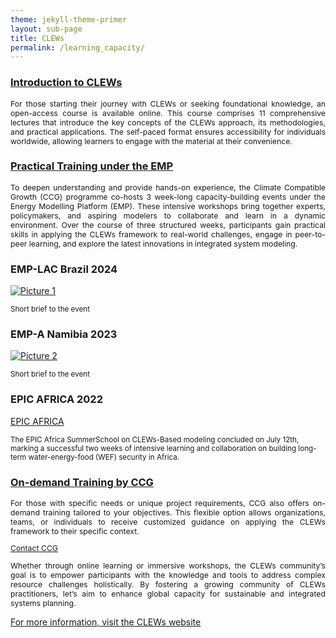 ```yaml
---
theme: jekyll-theme-primer
layout: sub-page
title: CLEWs
permalink: /learning_capacity/
---
```

<!-- [jekyll-organization]: https://github.com/jekyll

This is the base Jekyll theme. You can find out more info about customizing your Jekyll theme, as well as basic Jekyll usage documentation at [jekyllrb.com](https://jekyllrb.com/)

You can find the source code for Minima at GitHub:
[jekyll][jekyll-organization] /
[minima](https://github.com/jekyll/minima)

You can find the source code for Jekyll at GitHub:
[jekyll][jekyll-organization] /
[jekyll](https://github.com/jekyll/jekyll) -->

<!-- <div class="container-lg p-responsive py-4 py-lg-6 my-xl-4 text-center">
    <h1 class="alt-h1 mb-2 text-white">About CLEWs</h1>
</div> -->
<!-- <h3 class="alt-h3 text-float-left mb-3 mt-lg-6" id="more-than-just-code">Growing of CLEWs</h2> -->
<section class="bg-gray-light container-lg p-responsive py-4 py-md-6 my-lg-6">

  <div class="container-lg p-responsive py-4 py-md-6 ">
      <h3 class="alt-h3 text-float-left mb-3 mt-lg-6" id="more-than-just-code">
            <a href="https://www.open.edu/openlearncreate/course/index.php?categoryid=528">Introduction to CLEWs</a>
      </h3>
      <div class="col-md-12 animate-out mb-2">
          <p class="alt-lead text-gray text-justify-between col-md-15 mx-auto" style="text-align: justify; font-size: 0.875em;">
            For those starting their journey with CLEWs or seeking foundational knowledge, an open-access course is available online. This course comprises 11 comprehensive lectures that introduce the key concepts of the CLEWs approach, its methodologies, and practical applications. The self-paced format ensures accessibility for individuals worldwide, allowing learners to engage with the material at their convenience.
            </p> 
      </div>
      <h3 class="alt-h3 text-float-left mb-3 mt-lg-6" id="more-than-just-code">
        <a href="https://climatecompatiblegrowth.com/energy-modelling-platform/  ">Practical Training under the EMP</a>
      </h3>
        <div class="col-md-12 animate-out mb-2">
            <p class="alt-lead text-gray text-justify-between col-md-15 mx-auto" style="text-align: justify; font-size: 0.875em;">
            To deepen understanding and provide hands-on experience, the Climate Compatible Growth (CCG) programme co-hosts 3 week-long capacity-building events under the Energy Modelling Platform (EMP). These intensive workshops bring together experts, policymakers, and aspiring modelers to collaborate and learn in a dynamic environment. Over the course of three structured weeks, participants gain practical skills in applying the CLEWs framework to real-world challenges, engage in peer-to-peer learning, and explore the latest innovations in integrated system modeling. 
          </p> 
        </div>
          <div class="my-4 my-lg-6 clearfix gutter-spacious">
              <div class="col-md-4 float-left animate-out mb-4">
                <h3 class="alt-h3 mb-3">EMP-LAC Brazil 2024</h3>
                <p><a href="" target="_blank">
                  <img src="{{ site.baseurl }}/assets/img/EMPLACBrazil2024/IMG_5740.jpg" class="img-border" alt="Picture 1"/></a>
                </p>
                <small>Short brief to the event</small>
              </div>
              <div class="col-md-4 float-left animate-out mb-4">
                <h3 class="alt-h3 mb-3">EMP-A Namibia 2023</h3>
                <p><a href="https://github.com/showcases/open-data" target="_blank">
                  <img src="{{ site.baseurl }}/assets/img/EMPA2023Namibia/IMG_2532.jpg" class="img-border" alt="Picture 2"/></a>
                </p>
                <small>Short brief to the event</small>
              </div>
              <div class="col-md-4 float-left animate-out mb-4">
                <h3 class="alt-h3 mb-3">EPIC AFRICA 2022</h3>
                <p><a href="https://www.linkedin.com/posts/epicafrica22_summerschool-clews-wef-activity-7218570631544532992-g1As" target="_blank">
                  <img src="{{ site.baseurl }}/assets/img/EPICAfrica22/epicAfrica22.png" class="img-border" alt=""/>EPIC AFRICA</a>
                </p>
                <small>The EPIC Africa SummerSchool on CLEWs-Based modeling concluded on July 12th, marking a successful two weeks of intensive learning and collaboration on building long-term water-energy-food (WEF) security in Africa.</small>
              </div>
          </div>
    </div>
  <h3 class="alt-h3 text-float-left mb-3 mt-lg-6" id="more-than-just-code">
    <a href="https://climatecompatiblegrowth.com">On-demand Training by CCG</a>
  </h3>
  <div class="col-md-12 animate-out mb-2">
      <p class="alt-lead text-gray text-justify-between col-md-15 mx-auto" style="text-align: justify; font-size: 0.875em;">
        For those with specific needs or unique project requirements, CCG also offers on-demand training tailored to your objectives. This flexible option allows organizations, teams, or individuals to receive customized guidance on applying the CLEWs framework to their specific context. 
      </p>
  </div>
  <div class="col-md-12 animate-out mb-2">
      <p class="alt-lead text-gray text-justify-between col-md-15 mx-auto" style="text-align: justify; font-size: 0.875em;">
        <a href="mailto:ccg@lboro.ac.uk?subject=Inquiry%20about%20CLEWs%20Training&body=Hello,%20I%20would%20like%20to%20know%20more%20about..." class="btn btn-outline">Contact CCG</a>  
      </p>
  </div>
  <div class="col-md-12 animate-out mb-2">
      <p class="alt-lead text-gray text-justify-between col-md-15 mx-auto" style="text-align: justify; font-size: 0.875em;">
      Whether through online learning or immersive workshops, the CLEWs community’s goal is to empower participants with the knowledge and tools to address complex resource challenges holistically. By fostering a growing community of CLEWs practitioners, let’s aim to enhance global capacity for sustainable and integrated systems planning.
      </p>
      <p class="alt-lead text-gray text-center col-md-10 mx-auto">
        <a href="/index" class="btn btn-outline">For more information, visit the CLEWs website</a>
      </p>
  </div>
</section>